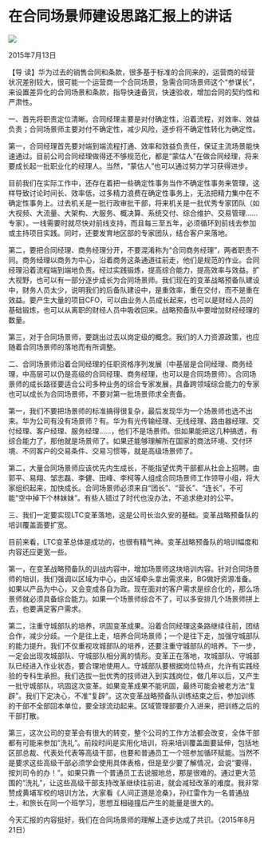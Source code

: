 # 在合同场景师建设思路汇报上的讲话
<img class="pv" src="https://api.visitor.plantree.me/visitor-badge/pv?namespace=plantree.me&key=renzhengfei-speeches/在合同场景师建设思路汇报上的讲话.md">



2015年7月13日



【导  读】华为过去的销售合同和条款，很多基于标准的合同来的，运营商的经营状况差别较大，很可能一个运营商一个合同场景，急需合同场景师这个“参谋长”，来设置差异化的合同场景和条款，指导快速备货，快速验收，增加合同的契约性和严肃性。



一、首先将职责定位清晰。合同经理主要是对付确定性，沿着流程，对效率、效益负责；合同场景师主要对付不确定性，减少风险，逐步将不确定性转化为确定性。

第一，合同经理首先要对端到端流程打通、效率和效益负责任，保证主流场景能快速通过。目前公司合同经理做得还不够规范化，都是“蒙估人”在做合同经理，将来要成长起一批职业化的经理人。当然，“蒙估人”也可以通过努力学习获得进步。

目前我们在实际工作中，还存在着把一些确定性事务当作不确定性事务来管理，这样导致讨论时间长、效率低，过多精力浪费在确定性事务上，无法把精力集中在不确定性事务上。过去机关是一批行政审批干部，将来机关是一批优秀专家团队（如大视频、大流量、大架构、大服务、概决算、系统交付、综合维护、交易管理……专家）。一线需要时就尽快对前线支持，而且每三至五年，必须循环到前线去参加或主持项目实践。同时，还要发育地区部的专家团队，结合客户来落地。

第二，要把合同经理、商务经理分开，不要混淆称为“合同商务经理”，两者职责不同。商务经理以商务为中心，沿着商务这条通道往前走，他们是规范的作业。合同经理沿着流程端到端地负责。经过实践锻炼，提高综合能力，提高效率与效益。扩大视野，也可以有一部分逐步成长为合同场景师。我们现在的变革战略预备队建设中，财务人员太少，说明我们的后备队建设中，是重效率，重在交付，而不是重在效益。要产生大量的项目CFO，可以由业务人员成长起来，也可以是财经人员的基础锻炼，也可以从离职的财经人员中吸收回来。战略预备队中要增加财经经理的数量。

第三，对于合同场景师，要跳出过去以岗定级的概念。我们的人力资源政策，也应随着合同场景师的落地而有所调整。

二、合同场景师沿着合同经理的任职资格序列发展（中基层是合同经理、商务经理，中高层可以仍是高级的合同经理、商务经理，也可以是合同场景师）。合同场景师的成长路径要适合公司多种业务的综合专家发展，具备跨领域综合能力的专家也可以成长为合同场景师，不要对第一批场景师求全责备。

第一，我们不要把场景师的标准搞得很复杂，最后发现华为一个场景师也选不出来。华为公司有没有场景师？有。华为有光传输经理、无线经理、路由器经理、交付经理、客户经理、服务经理……，他们不是场景师。但如果能把这几种搞透，有综合能力了，那他就是场景师了。如果还能够理解所在国家的商法环境、交付环境、不同客户的交易条件、交易习惯等，就是高级场景师了。

第二，大量合同场景师应该优先内生成长，不能指望优秀干部都从社会上招聘。由郭平、易翔、邹志磊、李健、田峰、李柯等人组成合同场景师工作领导小组，将大家组织起来，加快成长。合同场景师必须来自“团长”、“营长”、“连长”，不可能“空中掉下个林妹妹”。有些人错过了时代也没办法，不追求绝对的公平。

三、我们一定要实现LTC变革落地，这是公司长治久安的基础。变革战略预备队的培训覆盖面要扩宽。

目前来看，LTC变革总体是成功的，也很有精气神。变革战略预备队的培训幅度和内容还应更宽一些。

第一，在变革战略预备队的训战内容中，增加场景师这块培训内容。针对合同场景师的培训，我们强调以区域为中心，由区域牵头拿出需求来，BG做好资源准备。如果以产品为中心，又会变成各自为政。现在面对的客户需求是综合化的，那么场景师就必须具备综合能力。如果一个场景师综合不了，可以多安排几个场景师拼上去，也要满足客户需求。

第二，注重守城部队的培养，巩固变革成果。沿着合同经理这条路继续往前，团结合作，减少分歧。一个是往上走，培养合同场景师；一个是往下走，加强守城部队的能力提升。我们不仅重视攻城部队的培养，还要注重守城部队的培养。下一步，一定会出现攻城部队、守城部队相分离的情形。变革正在落地，攻城部队、守城部队已经进入作业状态，要合理地使用人。守城部队要根据岗位特点，允许有实践经验的专科生承担。我们选拔一批优秀的技师进入到实践岗位，做几年以后，又产生一批守城部队，巩固这次变革。如果变革成果不能巩固，最终可能会被老方法“复辟”。我们下定决心，不准“复辟”。这次变革战略预备队训练结束之后，参加训练的干部不全部回本单位，要全球流动起来。区域管理部要介入进来，把训练之后的干部打散。

第三，这次公司的变革会有很大的转变，整个公司的工作方法都会改变，全体干部都有可能来参加“洗礼”。前段时间是实用化培训，将来培训覆盖面要延伸，包括地区部总裁、代表处代表等高级干部，也要和普通员工一个班参加循环赋能。当然不是要求这些高级干部必须学会使用具体表格，但是至少要了解情况，会说“要得，按刘司令的办！”。如果只靠一个普通员工去说服地总，那是很难的。通过更大范围的“洗礼”，让这些高级干部支持改革继续往前进，就会减轻改革的难度。我非常赞成黄埔军校的培训方法，大家看《人间正道是沧桑》，孙红雷作为一名普通战士，和旅长在同一个班学习，思想互相碰撞后产生的能量是很大的。

 今天汇报的内容挺好，我们在合同场景师的理解上逐步达成了共识。（2015年8月21日）
